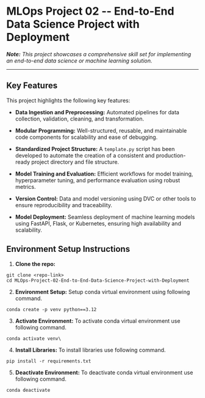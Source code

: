 # MLOps Project 02 -- End-to-End Data Science Project with Deployment



***Note:*** *This project showcases a comprehensive skill set for implementing an end-to-end data science or machine learning solution.*


----------------------------
## Key Features
This project highlights the following key features:

- **Data Ingestion and Preprocessing:**
Automated pipelines for data collection, validation, cleaning, and transformation.

- **Modular Programming:**
Well-structured, reusable, and maintainable code components for scalability and ease of debugging.

- **Standardized Project Structure:**
A `template.py` script has been developed to automate the creation of a consistent and production-ready project directory and file structure.

- **Model Training and Evaluation:**
Efficient workflows for model training, hyperparameter tuning, and performance evaluation using robust metrics.

<!-- - **Experiment Tracking:**
Integration with tools like MLflow, Weights & Biases, or TensorBoard to monitor experiments and results. -->

- **Version Control:**
Data and model versioning using DVC or other tools to ensure reproducibility and traceability.

<!-- - **CI/CD Pipelines:**
Automated testing, deployment, and integration processes leveraging tools like GitHub Actions, Jenkins, or Azure DevOps. -->

- **Model Deployment:**
Seamless deployment of machine learning models using FastAPI, Flask, or Kubernetes, ensuring high availability and scalability.

<!-- - **Monitoring and Logging:**
Real-time monitoring of deployed models for performance and drift detection, supported by structured logging. -->

<!-- - **Cloud Integration:**
Deployment and scalability powered by cloud platforms like AWS, Azure, or Google Cloud Platform (GCP). -->

<!-- - **Security and Compliance:**
Implementation of secure APIs, role-based access controls, and compliance with data privacy standards. -->

<!-- - **Scalable Storage Solutions:**
Efficient handling of large datasets with tools like Amazon S3, Google Cloud Storage, or Azure Blob Storage. -->

<!-- - **Visualization Dashboards:**
Interactive dashboards using tools like Streamlit or Dash to present key insights and metrics. -->

<!-- - **Automation and Orchestration:**
Workflow automation with tools like Apache Airflow, Prefect, or Dagster for streamlined pipeline execution. -->



## Environment Setup Instructions
1. **Clone the repo:**
```
git clone <repo-link>  
cd MLOps-Project-02-End-to-End-Data-Science-Project-with-Deployment  
```

2. **Environment Setup:**
Setup conda virtual environment using following command.
```
conda create -p venv python==3.12 
```

3. **Activate Environment:**
To activate conda virtual environment use following command.
```
conda activate venv\ 
```

4. **Install Libraries:**
To install libraries use following command.
```
pip install -r requirements.txt
```

5. **Deactivate Environment:**
To deactivate conda virtual environment use following command.
```
conda deactivate
```


